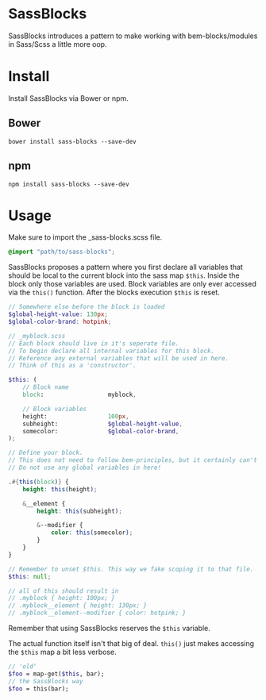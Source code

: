 # SassBlocks 
SassBlocks introduces a pattern to make working with bem-blocks/modules in Sass/Scss a little more oop.

# Install
Install SassBlocks via Bower or npm.

## Bower
```
bower install sass-blocks --save-dev
```

## npm
```
npm install sass-blocks --save-dev
```

# Usage
Make sure to import the _sass-blocks.scss file.
```scss
@import "path/to/sass-blocks";
```

SassBlocks proposes a pattern where you first declare all variables that should be local to the current block into the sass map `$this`.
Inside the block only those variables are used. Block variables are only ever accessed via the `this()` function.
After the blocks execution `$this` is reset.

```scss
// Somewhere else before the block is loaded
$global-height-value: 130px;
$global-color-brand: hotpink;

// _myblock.scss
// Each block should live in it's seperate file.
// To begin declare all internal variables for this block.
// Reference any external variables that will be used in here.
// Think of this as a 'constructor'.

$this: (
    // Block name
    block:                  myblock,

    // Block variables
    height:                 100px,
    subheight:              $global-height-value,
    somecolor:              $global-color-brand,
);

// Define your block.
// This does not need to follow bem-principles, but it certainly can't hurt. ;)
// Do not use any global variables in here!

.#{this(block)} {
    height: this(height);

    &__element {
        height: this(subheight);

        &--modifier {
            color: this(somecolor);
        }
    }
}

// Remember to unset $this. This way we fake scoping it to that file.
$this: null;

// all of this should result in
// .myblock { height: 100px; }
// .myblock__element { height: 130px; }
// .myblock__element--modifier { color: hotpink; }
```

Remember that using SassBlocks reserves the `$this` variable.

The actual function itself isn't that big of deal. `this()` just makes accessing the `$this` map a bit less verbose.
```scss
// 'old'
$foo = map-get($this, bar);
// the SassBlocks way
$foo = this(bar);
```
